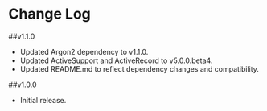 # Change Log

##v1.1.0
- Updated Argon2 dependency to v1.1.0.
- Updated ActiveSupport and ActiveRecord to v5.0.0.beta4.
- Updated README.md to reflect dependency changes and compatibility.

##v1.0.0
- Initial release.
